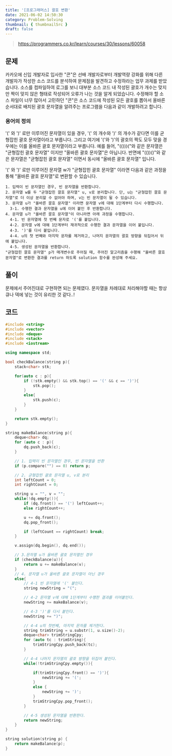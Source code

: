 ```yaml
---
title: '[프로그래머스] 괄호 변환'
date: 2021-06-02 14:50:30
category: Problem-Solving
thumbnail: { thumbnailSrc }
draft: false
---
```


> https://programmers.co.kr/learn/courses/30/lessons/60058

## 문제

카카오에 신입 개발자로 입사한 "콘"은 선배 개발자로부터 개발역량 강화를 위해 다른 개발자가 작성한 소스 코드를 분석하여 문제점을 발견하고 수정하라는 업무 과제를 받았습니다. 소스를 컴파일하여 로그를 보니 대부분 소스 코드 내 작성된 괄호가 개수는 맞지만 짝이 맞지 않은 형태로 작성되어 오류가 나는 것을 알게 되었습니다.
수정해야 할 소스 파일이 너무 많아서 고민하던 "콘"은 소스 코드에 작성된 모든 괄호를 뽑아서 올바른 순서대로 배치된 괄호 문자열을 알려주는 프로그램을 다음과 같이 개발하려고 합니다.

### 용어의 정의

'(' 와 ')' 로만 이루어진 문자열이 있을 경우, '(' 의 개수와 ')' 의 개수가 같다면 이를 균형잡힌 괄호 문자열이라고 부릅니다.
그리고 여기에 '('와 ')'의 괄호의 짝도 모두 맞을 경우에는 이를 올바른 괄호 문자열이라고 부릅니다.
예를 들어, "(()))("와 같은 문자열은 "균형잡힌 괄호 문자열" 이지만 "올바른 괄호 문자열"은 아닙니다.
반면에 "(())()"와 같은 문자열은 "균형잡힌 괄호 문자열" 이면서 동시에 "올바른 괄호 문자열" 입니다.

'(' 와 ')' 로만 이루어진 문자열 w가 "균형잡힌 괄호 문자열" 이라면 다음과 같은 과정을 통해 "올바른 괄호 문자열"로 변환할 수 있습니다.

```
1. 입력이 빈 문자열인 경우, 빈 문자열을 반환합니다.
2. 문자열 w를 두 "균형잡힌 괄호 문자열" u, v로 분리합니다. 단, u는 "균형잡힌 괄호 문자열"로 더 이상 분리할 수 없어야 하며, v는 빈 문자열이 될 수 있습니다.
3. 문자열 u가 "올바른 괄호 문자열" 이라면 문자열 v에 대해 1단계부터 다시 수행합니다.
  3-1. 수행한 결과 문자열을 u에 이어 붙인 후 반환합니다.
4. 문자열 u가 "올바른 괄호 문자열"이 아니라면 아래 과정을 수행합니다.
  4-1. 빈 문자열에 첫 번째 문자로 '('를 붙입니다.
  4-2. 문자열 v에 대해 1단계부터 재귀적으로 수행한 결과 문자열을 이어 붙입니다.
  4-3. ')'를 다시 붙입니다.
  4-4. u의 첫 번째와 마지막 문자를 제거하고, 나머지 문자열의 괄호 방향을 뒤집어서 뒤에 붙입니다.
  4-5. 생성된 문자열을 반환합니다.
"균형잡힌 괄호 문자열" p가 매개변수로 주어질 때, 주어진 알고리즘을 수행해 "올바른 괄호 문자열"로 변환한 결과를 return 하도록 solution 함수를 완성해 주세요.
```

## 풀이

문제에서 주어진대로 구현하면 되는 문제였다. 문자열을 차례대로 처리해야할 때는 항상 큐나 덱에 넣는 것이 유리한 것 같다..!

## 코드

```cpp
#include <string>
#include <vector>
#include <deque>
#include <stack>
#include <iostream>

using namespace std;

bool checkBalance(string p){
    stack<char> stk;

    for(auto c : p){
        if (!stk.empty() && stk.top() == '(' && c == ')'){
            stk.pop();
        }
        else{
            stk.push(c);
        }
    }

    return stk.empty();
}

string makeBalance(string p){
    deque<char> dq;
    for (auto c : p){
        dq.push_back(c);
    }

    // 1. 입력이 빈 문자열인 경우, 빈 문자열을 반환
    if (p.compare("") == 0) return p;

    // 2. 균형잡힌 괄호 문자열 u, v로 분리
    int leftCount = 0;
    int rightCount = 0;

    string u = "", v = "";
    while(!dq.empty()){
        if (dq.front() == '(') leftCount++;
        else rightCount++;

        u += dq.front();
        dq.pop_front();

        if (leftCount == rightCount) break;
    }

    v.assign(dq.begin(), dq.end());

    // 3.문자열 u가 올바른 괄호 문자열인 경우
    if (checkBalance(u)){
        return u += makeBalance(v);
    }
    // 4. 문자열 u가 올바른 괄호 문자열이 아닌 경우
    else{
        // 4-1 빈 문자열에 '(' 붙인다.
        string newString = "(";

        // 4-2 문자열 v에 대해 1단계부터 수행한 결과를 이어붙인다.
        newString += makeBalance(v);

        // 4-3 ')'를 다시 붙인다.
        newString += ")";

        // 4-4 u의 첫번째, 마지막 문자를 제거한다.
        string trimString = u.substr(1, u.size()-2);
        deque<char> trimStringCpy;
        for (auto tc : trimString){
            trimStringCpy.push_back(tc);
        }

        // 4-4 나머지 문자열의 괄호 뱡향을 뒤집어 붙인다.
        while(!trimStringCpy.empty()){

            if(trimStringCpy.front() == ')'){
                newString += '(';
            }
            else {
                newString += ')';
            }
            trimStringCpy.pop_front();
        }

        // 4-5 생성된 문자열을 반환한다.
        return newString;
    }
}

string solution(string p) {
    return makeBalance(p);
}
```
